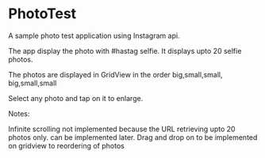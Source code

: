 PhotoTest
=========

A sample photo test application using Instagram api.

The app display the photo with #hastag selfie.
It displays upto 20 selfie photos.

The photos are displayed in GridView in the order big,small,small, big,small,small


Select any photo and tap on it to enlarge.


Notes:

Infinite scrolling not implemented because the URL retrieving upto 20 photos only. can be implemented later.
Drag and drop on to be implemented on gridview to reordering of photos



